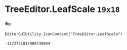 # TreeEditor.LeafScale `19x18`
<img src="/img/TreeEditor.LeafScale.png" width=19 height=18>

``` CSharp
EditorGUIUtility.IconContent("TreeEditor.LeafScale")
```
```
-1172771817984738044
```
